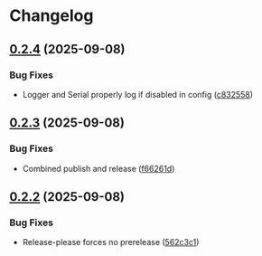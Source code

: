 # Changelog

## [0.2.4](https://github.com/youkergav/PiRate/compare/v0.2.3...v0.2.4) (2025-09-08)


### Bug Fixes

* Logger and Serial properly log if disabled in config ([c832558](https://github.com/youkergav/PiRate/commit/c832558edc0b4a498eb1b627091ed6f42a20b99a))

## [0.2.3](https://github.com/youkergav/PiRate/compare/v0.2.2...v0.2.3) (2025-09-08)


### Bug Fixes

* Combined publish and release ([f66261d](https://github.com/youkergav/PiRate/commit/f66261da97e4ca00decee5fd0f09733e4a4ee6cc))

## [0.2.2](https://github.com/youkergav/PiRate/compare/v0.2.1...v0.2.2) (2025-09-08)


### Bug Fixes

* Release-please forces no prerelease ([562c3c1](https://github.com/youkergav/PiRate/commit/562c3c1b1e6387ba0ac5e70b81c3ba3886e64675))
